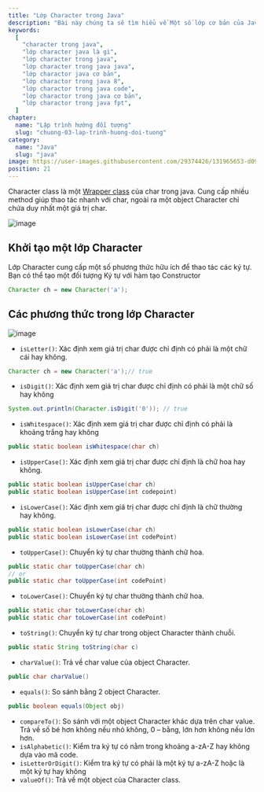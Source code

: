 ```yaml
---
title: "Lớp Character trong Java"
description: "Bài này chúng ta sẽ tìm hiểu về Một số lớp cơ bản của Java, tự học lập trình java, chia sẻ kiến thức về java"
keywords:
  [
    "character trong java",
    "lớp character java là gì",
    "lớp character trong java",
    "lớp character trong java java",
    "lớp charactor java cơ bản",
    "lớp charactor trong java 8",
    "lớp charactor trong java code",
    "lớp charactor trong java cơ bản",
    "lớp charactor trong java fpt",
  ]
chapter:
  name: "Lập trình hướng đối tượng"
  slug: "chuong-03-lap-trinh-huong-doi-tuong"
category:
  name: "Java"
  slug: "java"
image: https://user-images.githubusercontent.com/29374426/131965653-d093ebae-2089-4057-b718-f2e6bfb13c88.png
position: 21
---
```


Character class là một [Wrapper class](/bai-viet/java/lop-wrapper-trong-java) của char trong java. Cung cấp nhiều method giúp thao tác nhanh với char, ngoài ra một object Character chỉ chứa duy nhất một giá trị char.

![image](https://user-images.githubusercontent.com/29374426/131965653-d093ebae-2089-4057-b718-f2e6bfb13c88.png)

## Khởi tạo một lớp Character

Lớp Character cung cấp một số phương thức hữu ích để thao tác các ký tự. Bạn có thể tạo một đối tượng Ký tự với hàm tạo Constructor

<div class="example"></div>

```java
Character ch = new Character('a');
```

## Các phương thức trong lớp Character

![image](https://user-images.githubusercontent.com/29374426/131965698-235e0ffb-e9f9-4536-a674-7a5e12537e7a.png)

- `isLetter()`: Xác định xem giá trị char được chỉ định có phải là một chữ cái hay không.

<div class="example"></div>

```java
Character ch = new Character('a');// true
```

- `isDigit()`: Xác định xem giá trị char được chỉ định có phải là một chữ số hay không

<div class="example"></div>

```java
System.out.println(Character.isDigit('0')); // true
```

- `isWhitespace()`: Xác định xem giá trị char được chỉ định có phải là khoảng trắng hay không

<div class="example"></div>

```java
public static boolean isWhitespace(char ch)
```

- `isUpperCase()`: Xác định xem giá trị char được chỉ định là chữ hoa hay không.

<div class="example"></div>

```java
public static boolean isUpperCase(char ch)
public static boolean isUpperCase(int codepoint)
```

- `isLowerCase()`: Xác định xem giá trị char được chỉ định là chữ thường hay không.

<div class="example"></div>

```java
public static boolean isLowerCase(char ch)
public static boolean isLowerCase(int codePoint)
```

- `toUpperCase()`: Chuyển ký tự char thường thành chữ hoa.

<div class="example"></div>

```java
public static char toUpperCase(char ch)
// or
public static char toUpperCase(int codePoint)
```

- `toLowerCase()`: Chuyển ký tự char thường thành chữ hoa.

<div class="example"></div>

```java
public static char toLowerCase(char ch)
public static char toLowerCase(int codePoint)
```

- `toString()`: Chuyển ký tự char trong object Character thành chuỗi.

<div class="example"></div>

```java
public static String toString(char c)
```

- `charValue()`: Trả về char value của object Character.

<div class="example"></div>

```java
public char charValue()
```

- `equals()`: So sánh bằng 2 object Character.

<div class="example"></div>

```java
public boolean equals(Object obj)
```

- `compareTo()`: So sánh với một object Character khác dựa trên char value. Trả về số bé hơn không nếu nhỏ không, 0 – bằng, lớn hơn không nếu lớn hơn.
- `isAlphabetic()`: Kiểm tra ký tự có nằm trong khoảng a-zA-Z hay không dựa vào mã code.
- `isLetterOrDigit()`: Kiểm tra ký tự có phải là một ký tự a-zA-Z hoặc là một ký tự hay không
- `valueOf()`: Trả về một object của Character class.
